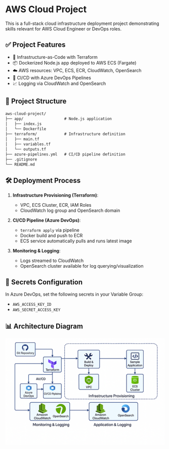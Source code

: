 # AWS Cloud Project

This is a full-stack cloud infrastructure deployment project demonstrating skills relevant for AWS Cloud Engineer or DevOps roles.

## ✅ Project Features

- 🚀 Infrastructure-as-Code with Terraform
- 📦 Dockerized Node.js app deployed to AWS ECS (Fargate)
- ☁️ AWS resources: VPC, ECS, ECR, CloudWatch, OpenSearch
- 🔁 CI/CD with Azure DevOps Pipelines
- 📈 Logging via CloudWatch and OpenSearch

## 🧱 Project Structure

```
aws-cloud-project/
├── app/                  # Node.js application
│   ├── index.js
│   └── Dockerfile
├── terraform/            # Infrastructure definition
│   ├── main.tf
│   ├── variables.tf
│   └── outputs.tf
├── azure-pipelines.yml   # CI/CD pipeline definition
├── .gitignore
└── README.md
```

## 🛠 Deployment Process

1. **Infrastructure Provisioning (Terraform)**:
   - VPC, ECS Cluster, ECR, IAM Roles
   - CloudWatch log group and OpenSearch domain

2. **CI/CD Pipeline (Azure DevOps)**:
   - `terraform apply` via pipeline
   - Docker build and push to ECR
   - ECS service automatically pulls and runs latest image

3. **Monitoring & Logging**:
   - Logs streamed to CloudWatch
   - OpenSearch cluster available for log querying/visualization

## 🔐 Secrets Configuration

In Azure DevOps, set the following secrets in your Variable Group:

- `AWS_ACCESS_KEY_ID`
- `AWS_SECRET_ACCESS_KEY`

## 📊 Architecture Diagram

![Architecture](diagram.png)